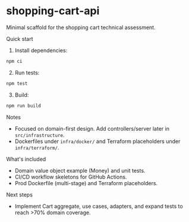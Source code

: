 # shopping-cart-api

Minimal scaffold for the shopping cart technical assessment.

Quick start

1. Install dependencies:

```powershell
npm ci
```

2. Run tests:

```powershell
npm test
```

3. Build:

```powershell
npm run build
```

Notes
- Focused on domain-first design. Add controllers/server later in `src/infrastructure`.
- Dockerfiles under `infra/docker/` and Terraform placeholders under `infra/terraform/`.

What's included
- Domain value object example (Money) and unit tests.
- CI/CD workflow skeletons for GitHub Actions.
- Prod Dockerfile (multi-stage) and Terraform placeholders.

Next steps
- Implement Cart aggregate, use cases, adapters, and expand tests to reach >70% domain coverage.
